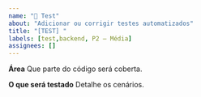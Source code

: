 ```yaml
---
name: "🧪 Test"
about: "Adicionar ou corrigir testes automatizados"
title: "[TEST] "
labels: [test,backend, P2 – Média]
assignees: []
---
```

**Área**
Que parte do código será coberta.

**O que será testado**
Detalhe os cenários.
